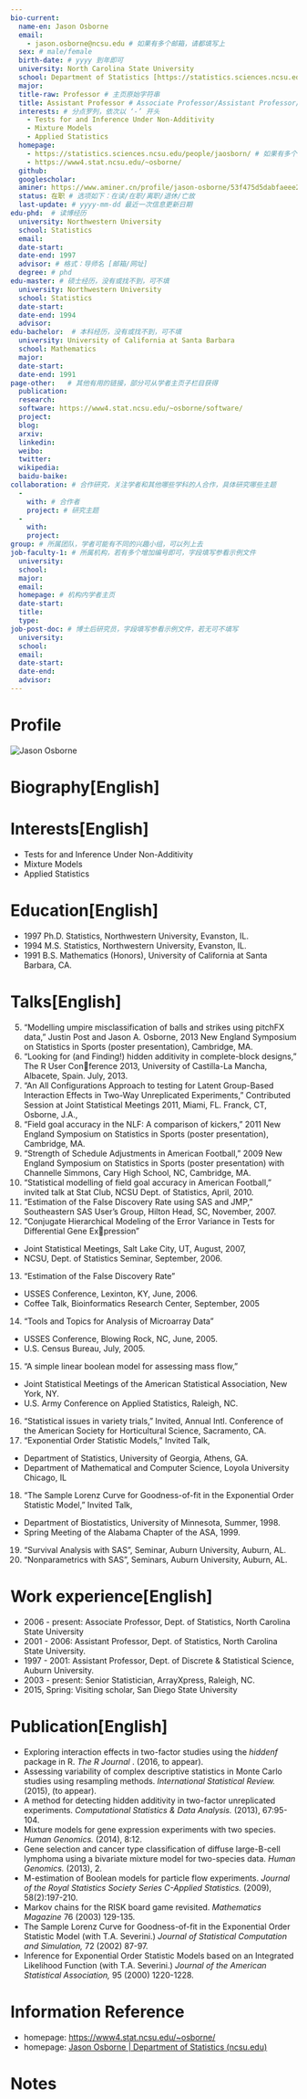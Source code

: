 ```yaml
---
bio-current:
  name-en: Jason Osborne
  email: 
    - jason.osborne@ncsu.edu # 如果有多个邮箱，请都填写上
  sex: # male/female
  birth-date: # yyyy 到年即可
  university: North Carolina State University 
  school: Department of Statistics [https://statistics.sciences.ncsu.edu/]# 格式：学院名称[学院官网链接]
  major: 
  title-raw: Professor # 主页原始字符串
  title: Assistant Professor # Associate Professor/Assistant Professor/Professor
  interests: # 分点罗列，依次以 ‘-’ 开头
    - Tests for and Inference Under Non-Additivity
    - Mixture Models
    - Applied Statistics
  homepage: 
    - https://statistics.sciences.ncsu.edu/people/jaosborn/ # 如果有多个主页，请都填写上
    - https://www4.stat.ncsu.edu/~osborne/
  github: 
  googlescholar:  
  aminer: https://www.aminer.cn/profile/jason-osborne/53f475d5dabfaeee22a8d47b # 从这里查找 https://www.aminer.org/search/person
  status: 在职 # 选项如下：在读/在职/离职/退休/亡故
  last-update: # yyyy-mm-dd 最近一次信息更新日期
edu-phd:  # 读博经历
  university: Northwestern University
  school: Statistics
  email: 
  date-start: 
  date-end: 1997
  advisor: # 格式：导师名 [邮箱/网址]
  degree: # phd
edu-master: # 硕士经历，没有或找不到，可不填
  university: Northwestern University
  school: Statistics
  date-start: 
  date-end: 1994
  advisor:
edu-bachelor:  # 本科经历，没有或找不到，可不填
  university: University of California at Santa Barbara
  school: Mathematics
  major: 
  date-start: 
  date-end: 1991
page-other:   # 其他有用的链接，部分可从学者主页子栏目获得
  publication: 
  research: 
  software: https://www4.stat.ncsu.edu/~osborne/software/
  project: 
  blog: 
  arxiv: 
  linkedin: 
  weibo:
  twitter:
  wikipedia:
  baidu-baike:
collaboration: # 合作研究，关注学者和其他哪些学科的人合作，具体研究哪些主题
  - 
    with: # 合作者
    project: # 研究主题
  - 
    with: 
    project: 
group: # 所属团队，学者可能有不同的兴趣小组，可以列上去
job-faculty-1: # 所属机构，若有多个增加编号即可，字段填写参看示例文件
  university: 
  school: 
  major: 
  email: 
  homepage: # 机构内学者主页
  date-start: 
  title: 
  type: 
job-post-doc: # 博士后研究员，字段填写参看示例文件，若无可不填写
  university: 
  school: 
  email: 
  date-start: 
  date-end: 
  advisor: 
---
```


# Profile

![Jason Osborne](https://statistics.sciences.ncsu.edu/wp-content/uploads/sites/21/2019/04/jason_osborne.jpg)

# Biography[English]



# Interests[English]

- Tests for and Inference Under Non-Additivity
- Mixture Models
- Applied Statistics

# Education[English]

- 1997 Ph.D. Statistics, Northwestern University, Evanston, IL. 
- 1994 M.S. Statistics, Northwestern University, Evanston, IL. 
- 1991 B.S. Mathematics (Honors), University of California at Santa Barbara, CA.

# Talks[English]

5. “Modelling umpire misclassification of balls and strikes using pitchFX data,” Justin Post and
Jason A. Osborne, 2013 New England Symposium on Statistics in Sports (poster presentation),
Cambridge, MA.
6. “Looking for (and Finding!) hidden additivity in complete-block designs,” The R User Conference 2013, University of Castilla-La Mancha, Albacete, Spain. July, 2013.
7. “An All Configurations Approach to testing for Latent Group-Based Interaction Effects in
Two-Way Unreplicated Experiments,” Contributed Session at Joint Statistical Meetings 2011,
Miami, FL. Franck, CT, Osborne, J.A.,
8. “Field goal accuracy in the NLF: A comparison of kickers,” 2011 New England Symposium
on Statistics in Sports (poster presentation), Cambridge, MA.
9. “Strength of Schedule Adjustments in American Football,” 2009 New England Symposium
on Statistics in Sports (poster presentation) with Channelle Simmons, Cary High School, NC,
Cambridge, MA.
10. “Statistical modelling of field goal accuracy in American Football,” invited talk at Stat Club,
NCSU Dept. of Statistics, April, 2010.
11. “Estimation of the False Discovery Rate using SAS and JMP,” Southeastern SAS User’s
Group, Hilton Head, SC, November, 2007.
12. “Conjugate Hierarchical Modeling of the Error Variance in Tests for Differential Gene Expression”
- Joint Statistical Meetings, Salt Lake City, UT, August, 2007,
- NCSU, Dept. of Statistics Seminar, September, 2006.
13. “Estimation of the False Discovery Rate”
- USSES Conference, Lexinton, KY, June, 2006.
- Coffee Talk, Bioinformatics Research Center, September, 2005
14. “Tools and Topics for Analysis of Microarray Data”
- USSES Conference, Blowing Rock, NC, June, 2005.
- U.S. Census Bureau, July, 2005.
15. “A simple linear boolean model for assessing mass flow,”
- Joint Statistical Meetings of the American Statistical Association, New York, NY.
- U.S. Army Conference on Applied Statistics, Raleigh, NC.
16. “Statistical issues in variety trials,” Invited, Annual Intl. Conference of the American Society
for Horticultural Science, Sacramento, CA.
17. “Exponential Order Statistic Models,” Invited Talk,
- Department of Statistics, University of Georgia, Athens, GA.
- Department of Mathematical and Computer Science, Loyola University Chicago, IL
18. “The Sample Lorenz Curve for Goodness-of-fit in the Exponential Order Statistic Model,”
Invited Talk,
- Department of Biostatistics, University of Minnesota, Summer, 1998.
- Spring Meeting of the Alabama Chapter of the ASA, 1999.
19. “Survival Analysis with SAS”, Seminar, Auburn University, Auburn, AL.
20. “Nonparametrics with SAS”, Seminars, Auburn University, Auburn, AL.

# Work experience[English]

- 2006 - present: Associate Professor, Dept. of Statistics, North Carolina State University 
- 2001 - 2006: Assistant Professor, Dept. of Statistics, North Carolina State University. 
- 1997 - 2001: Assistant Professor, Dept. of Discrete & Statistical Science, Auburn University.
- 2003 - present: Senior Statistician, ArrayXpress, Raleigh, NC. 
- 2015, Spring: Visiting scholar, San Diego State University

# Publication[English]

- Exploring interaction effects in two-factor studies using the *hiddenf* package in R. *The R Journal* . (2016, to appear).
- Assessing variability of complex descriptive statistics in Monte Carlo studies using resampling methods. *International Statistical Review.* (2015), (to appear).
- A method for detecting hidden additivity in two-factor unreplicated experiments. *Computational Statistics & Data Analysis.* (2013), 67:95-104.
- Mixture models for gene expression experiments with two species. *Human Genomics.* (2014), 8:12.
- Gene selection and cancer type classification of diffuse large-B-cell lymphoma using a bivariate mixture model for two-species data. *Human Genomics.* (2013), 2.
- M-estimation of Boolean models for particle flow experiments. *Journal of the Royal Statistics Society Series C-Applied Statistics.* (2009), 58(2):197-210.
- Markov chains for the RISK board game revisited. *Mathematics Magazine* 76 (2003) 129-135.
- The Sample Lorenz Curve for Goodness-of-fit in the Exponential Order Statistic Model (with T.A. Severini.) *Journal of Statistical Computation and Simulation,* 72 (2002) 87-97.
- Inference for Exponential Order Statistic Models based on an Integrated Likelihood Function (with T.A. Severini.) *Journal of the American Statistical Association,* 95 (2000) 1220-1228.

# Information Reference

- homepage: https://www4.stat.ncsu.edu/~osborne/
- homepage: [Jason Osborne | Department of Statistics (ncsu.edu)](https://statistics.sciences.ncsu.edu/people/jaosborn/)

# Notes